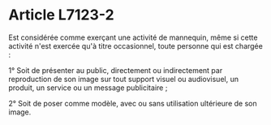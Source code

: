 # Article L7123-2

Est considérée comme exerçant une activité de mannequin, même si cette activité n'est exercée qu'à titre occasionnel, toute personne qui est chargée :

1° Soit de présenter au public, directement ou indirectement par reproduction de son image sur tout support visuel ou audiovisuel, un produit, un service ou un message publicitaire ;

2° Soit de poser comme modèle, avec ou sans utilisation ultérieure de son image.